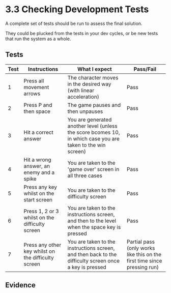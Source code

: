 # 3.3 Checking Development Tests

A complete set of tests should be run to assess the final solution.

They could be plucked from the tests in your dev cycles, or be new tests that run the system as a whole.

## Tests

| Test | Instructions                                        | What I expect                                                                                               | Pass/Fail                                                                |
| ---- | --------------------------------------------------- | ----------------------------------------------------------------------------------------------------------- | ------------------------------------------------------------------------ |
| 1    | Press all movement arrows                           | The character moves in the desired way (with linear acceleration)                                           | Pass                                                                     |
| 2    | Press P and then space                              | The game pauses and then unpauses                                                                           | Pass                                                                     |
| 3    | Hit a correct answer                                | You are generated another level (unless the score bcomes 10, in which case you are taken to the win screen) | Pass                                                                     |
| 4    | Hit a wrong answer, an enemy and a spike            | You are taken to the 'game over' screen in all three cases                                                  | Pass                                                                     |
| 5    | Press any key whilst on the start screen            | You are taken to the difficulty screen                                                                      | Pass                                                                     |
| 6    | Press 1, 2 or 3 whilst on the difficulty screen     | You are taken to the instructions screen, and then to the level when the space key is pressed               | Pass                                                                     |
| 7    | Press any other key whilst on the difficulty screen | You are taken to the instructions screen, and then back to the difficulty screen once a key is pressed      | Partial pass (only works like this on the first time since pressing run) |

## Evidence
